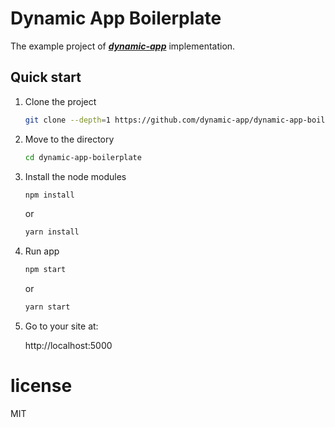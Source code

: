 
# Dynamic App Boilerplate
The example project of ***[dynamic-app](https://github.com/dynamic-app/dynamic-app)*** implementation. 

## Quick start
1. Clone the project
    ```bash
    git clone --depth=1 https://github.com/dynamic-app/dynamic-app-boilerplate.git
    ```
2. Move to the directory
    ```bash
    cd dynamic-app-boilerplate
    ```
3. Install the node modules
    ```bash
    npm install
    ```
    or
    ```bash
    yarn install
    ```
4. Run app
    ```bash
    npm start
    ```
    or
    ```bash
    yarn start
    ```
5. Go to your site at:

    http://localhost:5000

# license
MIT